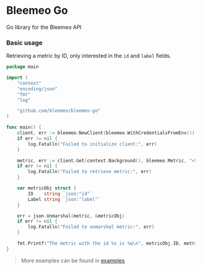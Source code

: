 # Bleemeo Go

Go library for the Bleemeo API

### Basic usage

Retrieving a metric by ID, only interested in the `id` and `label` fields.

```go
package main

import (
	"context"
	"encoding/json"
	"fmt"
	"log"

	"github.com/bleemeo/bleemeo-go"
)

func main() {
	client, err := bleemeo.NewClient(bleemeo.WithCredentialsFromEnv())
	if err != nil {
		log.Fatalln("Failed to initialize client:", err)
	}

	metric, err := client.Get(context.Background(), bleemeo.Metric, "<the metric UUID>", bleemeo.Fields{"id", "label"})
	if err != nil {
		log.Fatalln("Failed to retrieve metric:", err)
	}

	var metricObj struct {
		ID    string `json:"id"`
		Label string `json:"label"`
	}

	err = json.Unmarshal(metric, &metricObj)
	if err != nil {
		log.Fatalln("Failed to unmarshal metric:", err)
	}

	fmt.Printf("The metric with the id %s is %q\n", metricObj.ID, metricObj.Label)
}
```

> More examples can be found in [examples](./examples)
